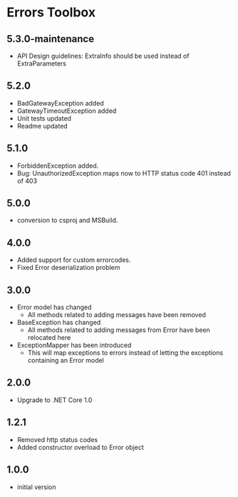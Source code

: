 # Errors Toolbox

## 5.3.0-maintenance

 - API Design guidelines: ExtraInfo should be used instead of ExtraParameters

## 5.2.0

- BadGatewayException added
- GatewayTimeoutException added
- Unit tests updated
- Readme updated

## 5.1.0

- ForbiddenException added.
- Bug: UnauthorizedException maps now to HTTP status code 401 instead of 403

## 5.0.0

- conversion to csproj and MSBuild.

## 4.0.0
- Added support for custom errorcodes.
- Fixed Error deserialization problem 

## 3.0.0
- Error model has changed
  - All methods related to adding messages have been removed
- BaseException has changed 
  - All methods related to adding messages from Error have been relocated here 
- ExceptionMapper has been introduced
  - This will map exceptions to errors instead of letting the exceptions containing an Error model

## 2.0.0

- Upgrade to .NET Core 1.0

## 1.2.1

- Removed http status codes
- Added constructor overload to Error object

## 1.0.0

- initial version

